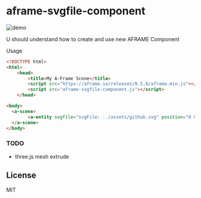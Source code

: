 # aframe-svgfile-component

![demo](http://7dir.ru/aframe-svgfile-component/)

U should understand how to create and use new AFRAME Component

Usage
```html
<!DOCTYPE html>
<html>
	<head>
		<title>My A-Frame Scene</title>
		<script src="https://aframe.io/releases/0.5.0/aframe.min.js"></script>
		<script src="aframe-svgfile-component.js"></script>
	</head>

<body>
  <a-scene>
        <a-entity svgfile="svgFile: ../assets/github.svg" position="0 0 -3" rotation="0 0 0"></a-entity>
  </a-scene>
</body>
```

### TODO
- three.js mesh extrude

### 


## License
MIT

